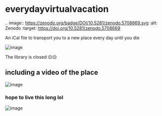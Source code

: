 # everydayvirtualvacation

.. image:: https://zenodo.org/badge/DOI/10.5281/zenodo.5708669.svg
  :alt: Zenodo 
  :target: https://doi.org/10.5281/zenodo.5708669


An iCal file to transport you to a new place every day until you die

![image](https://user-images.githubusercontent.com/7908073/139565345-8d34a9dc-25c9-45c5-9225-d6874d94e639.png)

The library is closed 😔😔

## including a video of the place
![image](https://user-images.githubusercontent.com/7908073/139565352-af93cffe-2132-464d-bc94-96ef9daa0941.png)



### hope to live this long lol
![image](https://user-images.githubusercontent.com/7908073/139565548-ebf0bc64-f173-4ab6-9e79-1e42d58c9bbc.png)
